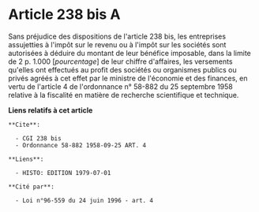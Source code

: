 # Article 238 bis A

Sans préjudice des dispositions de l'article 238 bis, les entreprises assujetties à l'impôt sur le revenu ou à l'impôt sur
les sociétés sont autorisées à déduire du montant de leur bénéfice imposable, dans la limite de 2 p. 1.000 [*pourcentage*] de
leur chiffre d'affaires, les versements qu'elles ont effectués au profit des sociétés ou organismes publics ou privés agréés
à cet effet par le ministre de l'économie et des finances, en vertu de l'article 4 de l'ordonnance n° 58-882 du 25 septembre
1958 relative à la fiscalité en matière de recherche scientifique et technique.

**Liens relatifs à cet article**

	**Cite**:

	  - CGI 238 bis
	  - Ordonnance 58-882 1958-09-25 ART. 4

	**Liens**:

	  - HISTO: EDITION 1979-07-01

	**Cité par**:

	  - Loi n°96-559 du 24 juin 1996 - art. 4

